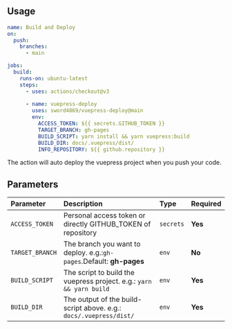 ## Usage
```yml
name: Build and Deploy
on: 
  push:
    branches:
      - main

jobs:
  build:
    runs-on: ubuntu-latest
    steps:
      - uses: actions/checkout@v3
      
      - name: vuepress-deploy
        uses: sword4869/vuepress-deploy@main
        env:
          ACCESS_TOKEN: ${{ secrets.GITHUB_TOKEN }}
          TARGET_BRANCH: gh-pages
          BUILD_SCRIPT: yarn install && yarn vuepress:build
          BUILD_DIR: docs/.vuepress/dist/
          INFO_REPOSITORY: ${{ github.repository }}
```

The action will auto deploy the vuepress project when you push your code. 


## Parameters

|  Parameter |  Description | Type | Required
| :------------ | :------------ |:------------ |:------------ |
| `ACCESS_TOKEN` | Personal access token or directly GITHUB_TOKEN of repository| `secrets`  |  **Yes** |
| `TARGET_BRANCH` | The branch you want to deploy. e.g.:`gh-pages`.Default: **gh-pages** | `env` | **No** |
| `BUILD_SCRIPT` | The script to build the vuepress project. e.g.: `yarn && yarn build` | `env` | **Yes** |
| `BUILD_DIR` | The output of the build-script above. e.g.: `docs/.vuepress/dist/` | `env` | **Yes** |